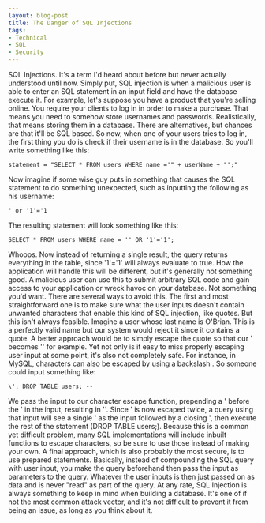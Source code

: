 ```yaml
---
layout: blog-post
title: The Danger of SQL Injections
tags:
- Technical
- SQL
- Security
---
```


SQL Injections. It's a term I'd heard about before but never actually understood until now. Simply put, SQL injection is when a malicious user is able to enter an SQL statement in an input field and have the database execute it. For example, let's suppose you have a product that you're selling online. You require your clients to log in in order to make a purchase. That means you need to somehow store usernames and passwords. Realistically, that means storing them in a database. There are alternatives, but chances are that it'll be SQL based. So now, when one of your users tries to log in, the first thing you do is check if their username is in the database. So you'll write something like this:

`statement = "SELECT * FROM users WHERE name ='" + userName + "';"`

Now imagine if some wise guy puts in something that causes the SQL statement to do something unexpected, such as inputting the following as his username:

`' or '1'='1`

The resulting statement will look something like this:

`SELECT * FROM users WHERE name = '' OR '1'='1';`

Whoops. Now instead of returning a single result, the query returns everything in the table, since '1'='1' will always evaluate to true. How the application will handle this will be different, but it's generally not something good. A malicious user can use this to submit arbitrary SQL code and gain access to your application or wreck havoc on your database. Not something you'd want. There are several ways to avoid this. The first and most straightforward one is to make sure what the user inputs doesn't contain unwanted characters that enable this kind of SQL injection, like quotes. But this isn't always feasible. Imagine a user whose last name is O'Brian. This is a perfectly valid name but our system would reject it since it contains a quote. A better approach would be to simply escape the quote so that our ' becomes '' for example. Yet not only is it easy to miss properly escaping user input at some point, it's also not completely safe. For instance, in MySQL, characters can also be escaped by using a backslash \. So someone could input something like:

`\'; DROP TABLE users; --`

We pass the input to our character escape function, prepending a ' before the ' in the input, resulting in \''. Since ' is now escaped twice, a query using that input will see a single ' as the input followed by a closing ', then execute the rest of the statement (DROP TABLE users;). Because this is a common yet difficult problem, many SQL implementations will include inbuilt functions to escape characters, so be sure to use those instead of making your own. A final approach, which is also probably the most secure, is to use prepared statements. Basically, instead of compounding the SQL query with user input, you make the query beforehand then pass the input as parameters to the query. Whatever the user inputs is then just passed on as data and is never "read" as part of the query. At any rate, SQL Injection is always something to keep in mind when building a database. It's one of if not the most common attack vector, and it's not difficult to prevent it from being an issue, as long as you think about it.
